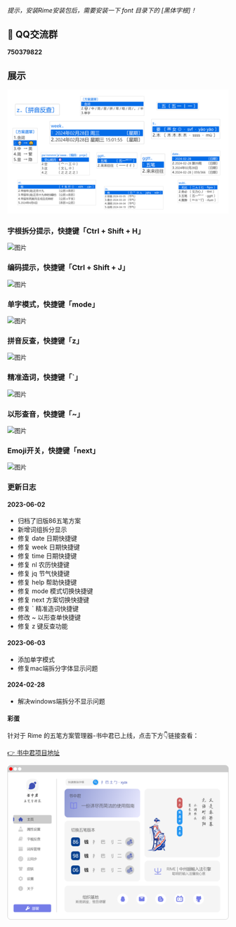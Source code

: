 *提示，安装Rime安装包后，需要安装一下 font 目录下的 [黑体字根]！*

## 🐧 QQ交流群

**750379822**

## 展示

![效果图](images/%E6%95%88%E6%9E%9C%E5%9B%BE.png)


### 字根拆分提示，快捷键「Ctrl + Shift + H」

![图片](https://pic-hicoder.oss-cn-beijing.aliyuncs.com/img/image-20230603173712337.png)

### 编码提示，快捷键「Ctrl + Shift + J」

![图片](https://pic-hicoder.oss-cn-beijing.aliyuncs.com/img/image-20230603171046630.png)

### 单字模式，快捷键「mode」

![图片](https://pic-hicoder.oss-cn-beijing.aliyuncs.com/img/image-20230603171236678.png)

### 拼音反查，快捷键「z」

![图片](https://pic-hicoder.oss-cn-beijing.aliyuncs.com/img/image-20230603171515541.png)

### 精准造词，快捷键「`」

![图片](https://pic-hicoder.oss-cn-beijing.aliyuncs.com/img/image-20230603171714402.png)

### 以形查音，快捷键「~」

![图片](https://pic-hicoder.oss-cn-beijing.aliyuncs.com/img/image-20230603171917345.png)

### Emoji开关，快捷键「next」

![图片](https://pic-hicoder.oss-cn-beijing.aliyuncs.com/img/image-20230603172153600.png)

### 更新日志

#### 2023-06-02

- 归档了旧版86五笔方案
- 新增词组拆分显示
- 修复 date 日期快捷键
- 修复 week 日期快捷键
- 修复 time 日期快捷键
- 修复 nl 农历快捷键
- 修复 jq 节气快捷键
- 修复 help 帮助快捷键
- 修复 mode 模式切换快捷键
- 修复 next 方案切换快捷键
- 修复 ` 精准造词快捷键
- 修改 ~ 以形查单快捷键
- 修复 z 键反查功能

#### 2023-06-03

- 添加单字模式
- 修复mac端拆分字体显示问题

#### 2024-02-28

- 解决windows端拆分不显示问题

#### 彩蛋

针对于 Rime 的五笔方案管理器-书中君已上线，点击下方👇链接查看：

[👉 书中君项目地址](https://gitee.com/hi-coder/WubiMaster)

![书中君](images/%E4%B9%A6%E4%B8%AD%E5%90%9B.png)